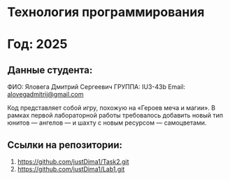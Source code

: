 
# Технология программирования
# Год: 2025

## Данные студента:
ФИО: Яловега Дмитрий Сергеевич
ГРУППА: IU3-43b
Email: alovegadmitrij@gmail.com

Код представляет собой игру, похожую на «Героев меча и магии». В рамках первой лабораторной работы требовалось добавить новый тип юнитов — ангелов — и шахту с новым ресурсом — самоцветами.

## Ссылки на репозитории:
1. https://github.com/justDima1/Task2.git
2. https://github.com/justDima1/Lab1.git
